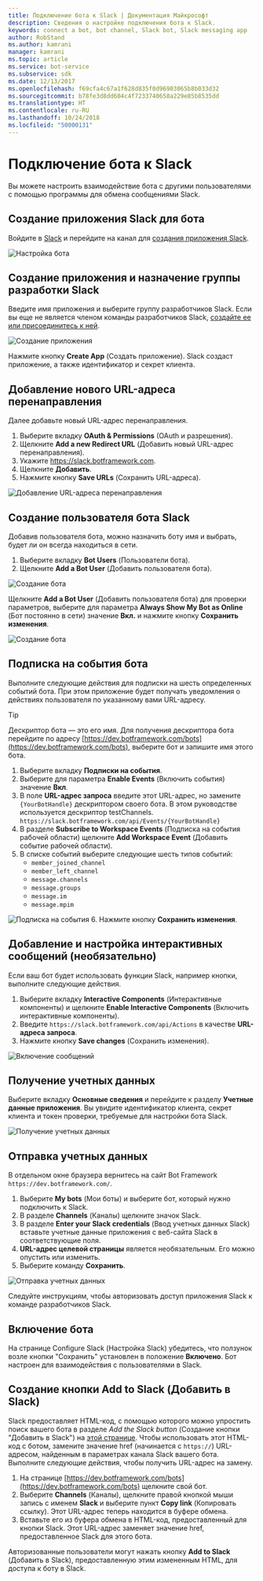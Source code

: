```yaml
---
title: Подключение бота к Slack | Документация Майкрософт
description: Сведения о настройке подключения бота к Slack.
keywords: connect a bot, bot channel, Slack bot, Slack messaging app
author: RobStand
ms.author: kamrani
manager: kamrani
ms.topic: article
ms.service: bot-service
ms.subservice: sdk
ms.date: 12/13/2017
ms.openlocfilehash: f69cfa4c67a1f628d835f0d96903065b8b033d32
ms.sourcegitcommit: b78fe3d8dd604c4f7233740658a229e85b8535dd
ms.translationtype: HT
ms.contentlocale: ru-RU
ms.lasthandoff: 10/24/2018
ms.locfileid: "50000131"
---
```

# <a name="connect-a-bot-to-slack"></a>Подключение бота к Slack

Вы можете настроить взаимодействие бота с другими пользователями с помощью программы для обмена сообщениями Slack.

## <a name="create-a-slack-application-for-your-bot"></a>Создание приложения Slack для бота

Войдите в [Slack](https://slack.com/signin) и перейдите на канал для [создания приложения Slack](https://api.slack.com/apps).

![Настройка бота](~/media/channels/slack-NewApp.png)

## <a name="create-an-app-and-assign-a-development-slack-team"></a>Создание приложения и назначение группы разработки Slack

Введите имя приложения и выберите группу разработчиков Slack. Если вы еще не является членом команды разработчиков Slack, [создайте ее или присоединитесь к ней](https://slack.com/).

![Создание приложения](~/media/channels/slack-CreateApp.png)

Нажмите кнопку **Create App** (Создать приложение). Slack создаст приложение, а также идентификатор и секрет клиента.

## <a name="add-a-new-redirect-url"></a>Добавление нового URL-адреса перенаправления

Далее добавьте новый URL-адрес перенаправления.

1. Выберите вкладку **OAuth & Permissions** (OAuth и разрешения).
2. Щелкните **Add a new Redirect URL** (Добавить новый URL-адрес перенаправления).
3. Укажите https://slack.botframework.com.
4. Щелкните **Добавить**.
5. Нажмите кнопку **Save URLs** (Сохранить URL-адреса).

![Добавление URL-адреса перенаправления](~/media/channels/slack-RedirectURL.png)

## <a name="create-a-slack-bot-user"></a>Создание пользователя бота Slack

Добавив пользователя бота, можно назначить боту имя и выбрать, будет ли он всегда находиться в сети.

1. Выберите вкладку **Bot Users** (Пользователи бота).
2. Щелкните **Add a Bot User** (Добавить пользователя бота).

![Создание бота](~/media/channels/slack-CreateBot.png)

Щелкните **Add a Bot User** (Добавить пользователя бота) для проверки параметров, выберите для параметра **Always Show My Bot as Online** (Бот постоянно в сети) значение **Вкл.** и нажмите кнопку **Сохранить изменения**.

![Создание бота](~/media/channels/slack-CreateApp-AddBotUser.png)

## <a name="subscribe-to-bot-events"></a>Подписка на события бота

Выполните следующие действия для подписки на шесть определенных событий бота. При этом приложение будет получать уведомления о действиях пользователя по указанному вами URL-адресу.

> [!TIP]
> Дескриптор бота — это его имя. Для получения дескриптора бота перейдите по адресу [https://dev.botframework.com/bots](https://dev.botframework.com/bots), выберите бот и запишите имя этого бота.

1. Выберите вкладку **Подписки на события**.
2. Выберите для параметра **Enable Events** (Включить события) значение **Вкл**.
3. В поле **URL-адрес запроса** введите этот URL-адрес, но замените `{YourBotHandle}` дескриптором своего бота. В этом руководстве используется дескриптор testChannels.
        `https://slack.botframework.com/api/Events/{YourBotHandle}`
4. В разделе **Subscribe to Workspace Events** (Подписка на события рабочей области) щелкните **Add Workspace Event** (Добавить событие рабочей области).
5. В списке событий выберите следующие шесть типов событий:
    * `member_joined_channel`
    * `member_left_channel`
    * `message.channels`
    * `message.groups`
    * `message.im`
    * `message.mpim`

![Подписка на события](~/media/channels/slack-SubscribeEvents.png)
6. Нажмите кнопку **Сохранить изменения**.

## <a name="add-and-configure-interactive-messages-optional"></a>Добавление и настройка интерактивных сообщений (необязательно)

Если ваш бот будет использовать функции Slack, например кнопки, выполните следующие действия.

1. Выберите вкладку **Interactive Components** (Интерактивные компоненты) и щелкните **Enable Interactive Components** (Включить интерактивные компоненты).
2. Введите `https://slack.botframework.com/api/Actions` в качестве **URL-адреса запроса**.
3. Нажмите кнопку **Save changes** (Сохранить изменения).

![Включение сообщений](~/media/channels/slack-MessageURL.png)

## <a name="gather-credentials"></a>Получение учетных данных

Выберите вкладку **Основные сведения** и перейдите к разделу **Учетные данные приложения**.
Вы увидите идентификатор клиента, секрет клиента и токен проверки, требуемые для настройки бота Slack.

![Получение учетных данных](~/media/channels/slack-AppCredentials.png)

## <a name="submit-credentials"></a>Отправка учетных данных

В отдельном окне браузера вернитесь на сайт Bot Framework `https://dev.botframework.com/`.

1. Выберите **My bots** (Мои боты) и выберите бот, который нужно подключить к Slack.
2. В разделе **Channels** (Каналы) щелкните значок Slack.
3. В разделе **Enter your Slack credentials** (Ввод учетных данных Slack) вставьте учетные данные приложения с веб-сайта Slack в соответствующие поля.
4. **URL-адрес целевой страницы** является необязательным. Его можно опустить или изменить.
5. Выберите команду **Сохранить**.

![Отправка учетных данных](~/media/channels/slack-SubmitCredentials.png)

Следуйте инструкциям, чтобы авторизовать доступ приложения Slack к команде разработчиков Slack.

## <a name="enable-the-bot"></a>Включение бота

На странице Configure Slack (Настройка Slack) убедитесь, что ползунок возле кнопки "Сохранить" установлен в положение **Включено**.
Бот настроен для взаимодействия с пользователями в Slack.

## <a name="create-an-add-to-slack-button"></a>Создание кнопки Add to Slack (Добавить в Slack)

Slack предоставляет HTML-код, с помощью которого можно упростить поиск вашего бота в разделе *Add the Slack button* (Создание кнопки "Добавить в Slack") на [этой странице](https://api.slack.com/docs/slack-button).
Чтобы использовать этот HTML-код с ботом, замените значение href (начинается с `https://`) URL-адресом, найденным в параметрах канала Slack вашего бота.
Выполните следующие действия, чтобы получить URL-адрес на замену.

1. На странице [https://dev.botframework.com/bots](https://dev.botframework.com/bots) щелкните свой бот.
2. Выберите **Channels** (Каналы), щелкните правой кнопкой мыши запись с именем **Slack** и выберите пункт **Copy link** (Копировать ссылку). Этот URL-адрес теперь находится в буфере обмена.
3. Вставьте его из буфера обмена в HTML-код, предоставленный для кнопки Slack. Этот URL-адрес заменяет значение href, предоставленное Slack для этого бота.

Авторизованные пользователи могут нажать кнопку **Add to Slack** (Добавить в Slack), предоставленную этим измененным HTML, для доступа к боту в Slack.

